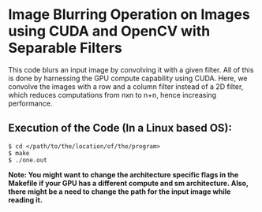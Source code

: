 # Image Blurring Operation on Images using CUDA and OpenCV with Separable Filters

This code blurs an input image by convolving it with a given filter. All of this is done by harnessing the GPU compute capability using CUDA. Here, we convolve the images with a row and a column filter instead of a 2D filter, which reduces computations from nxn to n+n, hence increasing performance.

## Execution of the Code (In a Linux based OS):

```
$ cd </path/to/the/location/of/the/program>
$ make
$ ./one.out
```

**Note: You might want to change the architecture specific flags in the Makefile if your GPU has a different compute and sm architecture. Also, there might be a need to change the path for the input image while reading it.**
